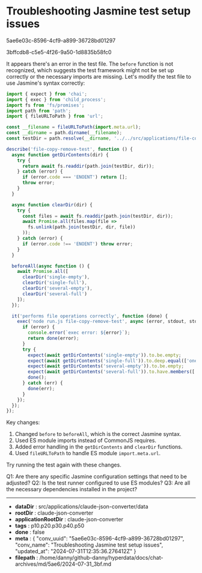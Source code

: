 # Troubleshooting Jasmine test setup issues

5ae6e03c-8596-4cf9-a899-36728bd01297

3bffcdb8-c5e5-4f26-9a50-1d8835b58fc0

 It appears there's an error in the test file. The `before` function is not recognized, which suggests the test framework might not be set up correctly or the necessary imports are missing. Let's modify the test file to use Jasmine's syntax correctly:

```javascript
import { expect } from 'chai';
import { exec } from 'child_process';
import fs from 'fs/promises';
import path from 'path';
import { fileURLToPath } from 'url';

const __filename = fileURLToPath(import.meta.url);
const __dirname = path.dirname(__filename);
const testDir = path.resolve(__dirname, '../../src/applications/file-copy-remove-test/data');

describe('file-copy-remove-test', function () {
  async function getDirContents(dir) {
    try {
      return await fs.readdir(path.join(testDir, dir));
    } catch (error) {
      if (error.code === 'ENOENT') return [];
      throw error;
    }
  }

  async function clearDir(dir) {
    try {
      const files = await fs.readdir(path.join(testDir, dir));
      await Promise.all(files.map(file =>
        fs.unlink(path.join(testDir, dir, file))
      ));
    } catch (error) {
      if (error.code !== 'ENOENT') throw error;
    }
  }

  beforeAll(async function () {
    await Promise.all([
      clearDir('single-empty'),
      clearDir('single-full'),
      clearDir('several-empty'),
      clearDir('several-full')
    ]);
  });

  it('performs file operations correctly', function (done) {
    exec('node run.js file-copy-remove-test', async (error, stdout, stderr) => {
      if (error) {
        console.error(`exec error: ${error}`);
        return done(error);
      }
      try {
        expect(await getDirContents('single-empty')).to.be.empty;
        expect(await getDirContents('single-full')).to.deep.equal(['one.txt']);
        expect(await getDirContents('several-empty')).to.be.empty;
        expect(await getDirContents('several-full')).to.have.members(['one.txt', 'two.txt']);
        done();
      } catch (err) {
        done(err);
      }
    });
  });
});
```

Key changes:
1. Changed `before` to `beforeAll`, which is the correct Jasmine syntax.
2. Used ES module imports instead of CommonJS requires.
3. Added error handling in the `getDirContents` and `clearDir` functions.
4. Used `fileURLToPath` to handle ES module `import.meta.url`.

Try running the test again with these changes.

Q1: Are there any specific Jasmine configuration settings that need to be adjusted?
Q2: Is the test runner configured to use ES modules?
Q3: Are all the necessary dependencies installed in the project?

---

* **dataDir** : src/applications/claude-json-converter/data
* **rootDir** : claude-json-converter
* **applicationRootDir** : claude-json-converter
* **tags** : p10.p20.p30.p40.p50
* **done** : false
* **meta** : {
  "conv_uuid": "5ae6e03c-8596-4cf9-a899-36728bd01297",
  "conv_name": "Troubleshooting Jasmine test setup issues",
  "updated_at": "2024-07-31T12:35:36.276412Z"
}
* **filepath** : /home/danny/github-danny/hyperdata/docs/chat-archives/md/5ae6/2024-07-31_3bf.md